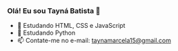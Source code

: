 ### Olá! Eu sou Tayná Batista 👋

- 🌱 Estudando HTML, CSS e JavaScript
- 👾 Estudando Python
- 📫 Contate-me no e-mail: taynamarcela15@gmail.com
  

